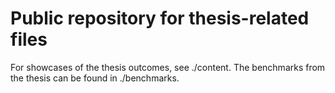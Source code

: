 # Public repository for thesis-related files

For showcases of the thesis outcomes, see ./content.
The benchmarks from the thesis can be found in ./benchmarks.
